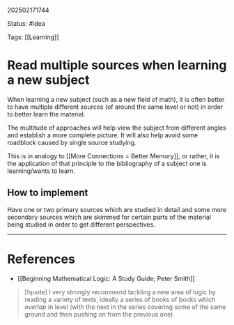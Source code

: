 202502171744

Status: #idea

Tags: [[Learning]]

# Read multiple sources when learning a new subject

When learning a new subject (such as a new field of math), it is often better to have multiple different sources (of around the same level or not) in order to better learn the material.

The multitude of approaches will help view the subject from different angles and establish a more complete picture. It will also help avoid some roadblock caused by single source studying.

This is in analogy to [[More Connections = Better Memory]], or rather, it is the application of that principle to the bibliography of a subject one is learning/wants to learn.
## How to implement

Have one or two primary sources which are studied in detail and some more secondary sources which are skimmed for certain parts of the material being studied in order to get different perspectives.

---
# References

- [[Beginning Mathematical Logic: A Study Guide; Peter Smith]] 
> [!quote] I very strongly recommend tackling a new area of logic by reading a variety of texts, ideally a series of books of books which *overlap* in level (with the next in the series covering some of the same ground and then pushing on from the previous one)
